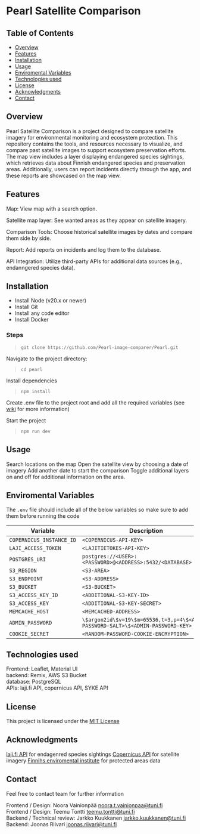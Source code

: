 # Pearl Satellite Comparison

<!-- Table of Contents -->
## Table of Contents

- [Overview](#Overview)
- [Features](#Features)
- [Installation](#Installation)
- [Usage](#Usage)
- [Enviromental Variables](#Enviromental-Variables)
- [Technologies used](#Technologies-used)
- [License](#License)
- [Acknowledgments](#Acknowledgments)
- [Contact](#Contact)

<!-- /Table of Contents -->

## Overview

Pearl Satellite Comparison is a project designed to compare satellite imagery for environmental monitoring and ecosystem
protection. This repository contains the tools, and resources necessary to visualize, and compare past satellite images to support 
ecosystem preservation efforts. The map view includes a layer displaying endangered species sightings, which retrieves data 
about Finnish endangered species and preservation areas. Additionally, users can report incidents directly through the app, and 
these reports are showcased on the map view.

## Features

Map: View map with a search option.

Satellite map layer: See wanted areas as they appear on satellite imagery.

Comparison Tools: Choose historical satellite images by dates and compare them side by side.

Report: Add reports on incidents and log them to the database.

API Integration: Utilize third-party APIs for additional data sources (e.g.,  endanngered species data).


## Installation

  - Install Node (v20.x or newer)
  - Install Git
  - Install any code editor
  - Install Docker

### Steps

  > ```git clone https://github.com/Pearl-image-comparer/Pearl.git```

  Navigate to the project directory:
  >``` cd pearl ```
     
  Install dependencies
  >```npm install ```

  Create .env file to the project root and add all the required variables (see [wiki](https://github.com/Pearl-image-comparer/Pearl/wiki) for more information)
    
  Start the project
  >```npm run dev ```
    
     

## Usage

Search locations on the map
Open the satellite view by choosing a date of imagery
Add another date to start the comparison
Toggle additional layers on and off for additional information on the area. 

## Enviromental Variables

The `.env` file should include all of the below variables so make sure to add them before running the code

| Variable              | Description                                     |
|-----------------------|-------------------------------------------------|
| `COPERNICUS_INSTANCE_ID` | `<COPERNICUS-API-KEY>`                       |
| `LAJI_ACCESS_TOKEN`      | `<LAJITIETOKES-API-KEY>`               |
| `POSTGRES_URI`           | `postgres://<USER>:<PASSWORD>@<ADDRESS>:5432/<DATABASE>` |
| `S3_REGION`              | `<S3-AREA>`                                   |
| `S3_ENDPOINT`            | `<S3-ADDRESS>`                                 |
| `S3_BUCKET`              | `<S3-BUCKET>`                                 |
| `S3_ACCESS_KEY_ID`       | `<ADDITIONAL-S3-KEY-ID>`              |
| `S3_ACCESS_KEY`          | `<ADDITIONAL-S3-KEY-SECRET>`       |
| `MEMCACHE_HOST`          | `<MEMCACHED-ADDRESS>`                          |
| `ADMIN_PASSWORD`         | `\$argon2id\$v=19\$m=65536,t=3,p=4\$<ADMIN-PASSWORD-SALT>\$<ADMIN-PASSWORD-KEY>` |
| `COOKIE_SECRET`          | `<RANDOM-PASSWORD-COOKIE-ENCRYPTION>` |


## Technologies used

Frontend: Leaflet, Material UI<br>
backend: Remix, AWS S3 Bucket<br>
database: PostgreSQL<br>
APIs: laji.fi API, copernicus API, SYKE API<br>

## License

This project is licensed under the [MIT License](/LICENSE)

## Acknowledgments

[laji.fi API](https://laji.fi/about/3120) for endagenred species sightings
[Copernicus API](https://dataspace.copernicus.eu/analyse/apis) for satellite imagery
[Finnihs enviromental institute](https://www.syke.fi/fi-fi/avoin_tieto/avoimet_rajapinnat) for protected areas data

## Contact

Feel free to contact team for further information

 Frontend / Design: Noora Vainionpää noora.t.vainionpaa@tuni.fi<br>
 Frontend / Design: Teemu Tontti teemu.tontti@tuni.fi<br>
 Backend / Technical review: Jarkko Kuukkanen jarkko.kuukkanen@tuni.fi<br>
 Backend: Joonas Riivari joonas.riivari@tuni.fi<br>
